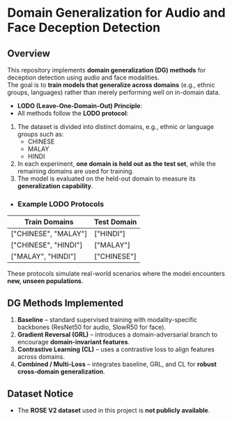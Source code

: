 # Domain Generalization for Audio and Face Deception Detection

## Overview
This repository implements **domain generalization (DG) methods** for deception detection using audio and face modalities.  
The goal is to **train models that generalize across domains** (e.g., ethnic groups, languages) rather than merely performing well on in-domain data.


- **LODO (Leave-One-Domain-Out) Principle**:
- All methods follow the **LODO protocol**:
1. The dataset is divided into distinct domains, e.g., ethnic or language groups such as:
   - CHINESE
   - MALAY
   - HINDI
2. In each experiment, **one domain is held out as the test set**, while the remaining domains are used for training.
3. The model is evaluated on the held-out domain to measure its **generalization capability**.

- ### Example LODO Protocols

| Train Domains         | Test Domain |
|-----------------------|------------|
| ["CHINESE", "MALAY"]  | ["HINDI"]  |
| ["CHINESE", "HINDI"]  | ["MALAY"]  |
| ["MALAY", "HINDI"]    | ["CHINESE"]|

These protocols simulate real-world scenarios where the model encounters **new, unseen populations**.


## DG Methods Implemented
1. **Baseline** – standard supervised training with modality-specific backbones (ResNet50 for audio, SlowR50 for face).  
2. **Gradient Reversal (GRL)** – introduces a domain-adversarial branch to encourage **domain-invariant features**.  
3. **Contrastive Learning (CL)** – uses a contrastive loss to align features across domains.  
4. **Combined / Multi-Loss** – integrates baseline, GRL, and CL for **robust cross-domain generalization**.

## Dataset Notice
- The **ROSE V2 dataset** used in this project is **not publicly available**.
